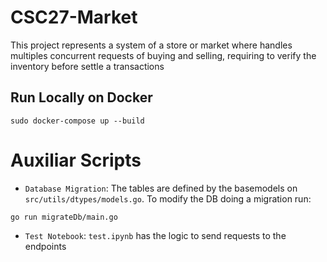 # CSC27-Market

This project represents a system of a store or market where handles multiples concurrent requests of buying and selling, requiring to verify the inventory before settle a transactions

## Run Locally on Docker
```
sudo docker-compose up --build
```

# Auxiliar Scripts
* `Database Migration`: The tables are defined by the basemodels on `src/utils/dtypes/models.go`. To modify the DB doing a migration run:
```
go run migrateDb/main.go
```
* `Test Notebook`: `test.ipynb` has the logic to send requests to the endpoints